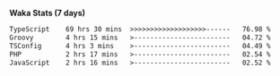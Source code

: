 
<b>Waka Stats (7 days)</b>

<!--START_SECTION:waka-->

```txt
TypeScript    69 hrs 30 mins  >>>>>>>>>>>>>>>>>>>------   76.98 %
Groovy        4 hrs 15 mins   >------------------------   04.72 %
TSConfig      4 hrs 3 mins    >------------------------   04.49 %
PHP           2 hrs 17 mins   >------------------------   02.54 %
JavaScript    2 hrs 16 mins   >------------------------   02.52 %
```

<!--END_SECTION:waka-->
